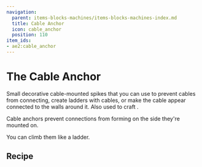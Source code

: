 ```yaml
---
navigation:
  parent: items-blocks-machines/items-blocks-machines-index.md
  title: Cable Anchor
  icon: cable_anchor
  position: 110
item_ids:
- ae2:cable_anchor
---
```


# The Cable Anchor

<GameScene zoom="6">
  <ImportStructure src="../assets/assemblies/cable_anchor.snbt" />
  <IsometricCamera yaw="195" pitch="30" />
</GameScene>

Small decorative cable-mounted spikes that you can use to prevent cables from connecting, create ladders with cables, or make the cable appear
connected to the walls around it. Also used to craft <ItemLink id="facade" />.

Cable anchors prevent connections from forming on the side they're mounted on.

You can climb them like a ladder.

## Recipe

<RecipeFor id="cable_anchor" />
